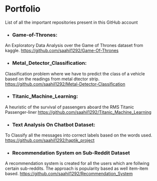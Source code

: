 # Portfolio
List of all the important repositories present in this GitHub account

* ### Game-of-Thrones: 
An Exploratory Data Analysis over the Game of Thrones dataset from kaggle.
https://github.com/saahil1292/Game-Of-Thrones

* ### Metal_Detector_Classification:
Classification problem where we have to predict the class of a vehicle based on the readings from metal dtector strip.
https://github.com/saahil1292/Metal-Detector-Classification

* ### Titanic_Machine_Learning:
A heuristic of the survival of passengers aboard the RMS Titanic Passenger-liner
https://github.com/saahil1292/Titanic_Machine_Learning

* ### Text Analysis On Chatbot Dataset:
To Classify all the messages into correct labels based on the words used.
https://github.com/saahil1292/haptik_project

* ### Recommendation System on Sub-Reddit Dataset
A recommendation system is created for all the users which are follwing certain sub-reddits. The approach is popularity based as well item-item based.
https://github.com/saahil1292/Recommendation_System
